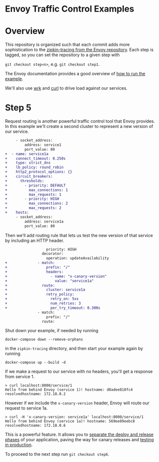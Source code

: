 # Envoy Traffic Control Examples

# Overview

This repository is organized such that each commit adds more sophistication to
the
[zipkin-tracing from the Envoy repository](https://github.com/envoyproxy/envoy/tree/master/examples/zipkin-tracing).
Each step is tagged, so you can set the repository to a given step with

`git checkout step<n>`, e.g. `git checkout step1`.

The Envoy documentation provides a good overview of
[how to run the example](https://www.envoyproxy.io/docs/envoy/latest/start/sandboxes/zipkin_tracing). 

We'll also use [wrk](https://github.com/wg/wrk)
and [curl](https://curl.haxx.se/) to drive load against our services.

# Step 5

Request routing is another powerful traffic control tool that Envoy provides. In
this example we'll create a second cluster to represent a new version of our
service. 

```diff
     - socket_address:
         address: service1
         port_value: 80
+  - name: service1a
+    connect_timeout: 0.250s
+    type: strict_dns
+    lb_policy: round_robin
+    http2_protocol_options: {}
+    circuit_breakers:
+      thresholds:
+        - priority: DEFAULT
+          max_connections: 1
+          max_requests: 1
+        - priority: HIGH
+          max_connections: 2
+          max_requests: 2
+    hosts:
     - socket_address:
         address: service1a
         port_value: 80
```

Then we'll add routing rule that lets us test the new version of that
service by including an HTTP header.

```diff
                   priority: HIGH
                 decorator:
                   operation: updateAvailability
+              - match:
+                  prefix: "/"
+                  headers:
+                    - name: "x-canary-version"
+                      value: "service1a"
+                route:
+                  cluster: service1a
+                  retry_policy:
+                    retry_on: 5xx
+                    num_retries: 3
+                    per_try_timeout: 0.300s
               - match:
                   prefix: "/"
                 route:
```


Shut down your example, if needed by running

`docker-compose down --remove-orphans`

in the `zipkin-tracing` directory, and then start your example again by running

`docker-compose up --build -d`

If we make a request to our service with no headers, you'll get a response from
service 1.

```console
> curl localhost:8000/service/1
Hello from behind Envoy (service 1)! hostname: d0adee810fc4 resolvedhostname: 172.18.0.2
```

However if we include the `x-canary-version` header, Envoy will route our
request to service 1a.

```console
> curl -H 'x-canary-version: service1a' localhost:8000/service/1
Hello from behind Envoy (service 1a)! hostname: 569ee89eebc8 resolvedhostname: 172.18.0.6
```

This is a powerful feature. It allows you to
[separate the deploy and release phases](https://blog.turbinelabs.io/deploy-not-equal-release-part-one-4724bc1e726b)
of your application, paving the way for canary releases and 
[testing in production](https://opensource.com/article/17/8/testing-production).

To proceed to the next step run `git checkout step6`.
